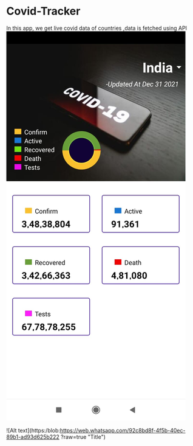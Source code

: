 # Covid-Tracker
In this app, we get live covid data of countries ,data is fetched using API
![Alt text](https://github.com/shreyash2628/Covid-Tracker/blob/master/app/src/main/res/drawable/covid_tracker_ss.jpeg?raw=true "Title")

![Alt text](https:/blob:https://web.whatsapp.com/92c8bd8f-4f5b-40ec-89b1-ad93d625b222
?raw=true "Title")
